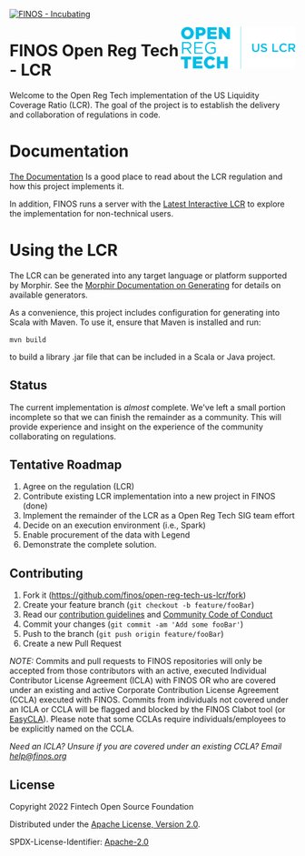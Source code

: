 [![FINOS - Incubating](https://cdn.jsdelivr.net/gh/finos/contrib-toolbox@master/images/badge-incubating.svg)](https://finosfoundation.atlassian.net/wiki/display/FINOS/Incubating)

<img align="right" width="40%" src="https://github.com/finos/finos-landscape/blob/master/hosted_logos/open-reg-tech-us-lcr.svg">

# FINOS Open Reg Tech - LCR
Welcome to the Open Reg Tech implementation of the US Liquidity Coverage Ratio (LCR). The goal of the project is to establish the delivery and collaboration of regulations in code. 

# Documentation
[The Documentation](doc/README.md) Is a good place to read about the LCR regulation and how this project implements it.

In addition, FINOS runs a server with the [Latest Interactive LCR](https://lcr-interactive.finos.org/home/Morphir.SDK/US.LCR.Calculations/lcr?&moduleClicked=US.LCR.Calculations) to explore the 
implementation for non-technical users.

# Using the LCR
The LCR can be generated into any target language or platform supported by Morphir. See 
the [Morphir Documentation on Generating](https://morphir.finos.org/docs/command-line-tools)
for details on available generators.

As a convenience, this project includes configuration for generating into Scala with Maven. To use it,
ensure that Maven is installed and run:

```shell
mvn build
```

to build a library .jar file that can be included in a Scala or Java project.

## Status
The current implementation is *almost* complete.  We've left a small portion incomplete so that we can finish the remainder as a community. This will provide experience and insight on the experience of the community collaborating on regulations.

## Tentative Roadmap

1. Agree on the regulation (LCR)
2. Contribute existing LCR implementation into a new project in FINOS (done)
3. Implement the remainder of the LCR as a Open Reg Tech SIG team effort
4. Decide on an execution environment (i.e., Spark)
5. Enable procurement of the data with Legend
6. Demonstrate the complete solution.

## Contributing

1. Fork it (<https://github.com/finos/open-reg-tech-us-lcr/fork>)
2. Create your feature branch (`git checkout -b feature/fooBar`)
3. Read our [contribution guidelines](.github/CONTRIBUTING.md) and [Community Code of Conduct](https://www.finos.org/code-of-conduct)
4. Commit your changes (`git commit -am 'Add some fooBar'`)
5. Push to the branch (`git push origin feature/fooBar`)
6. Create a new Pull Request

_NOTE:_ Commits and pull requests to FINOS repositories will only be accepted from those contributors with an active, executed Individual Contributor License Agreement (ICLA) with FINOS OR who are covered under an existing and active Corporate Contribution License Agreement (CCLA) executed with FINOS. Commits from individuals not covered under an ICLA or CCLA will be flagged and blocked by the FINOS Clabot tool (or [EasyCLA](https://community.finos.org/docs/governance/Software-Projects/easycla)). Please note that some CCLAs require individuals/employees to be explicitly named on the CCLA.

*Need an ICLA? Unsure if you are covered under an existing CCLA? Email [help@finos.org](mailto:help@finos.org)*
## License

Copyright 2022 Fintech Open Source Foundation

Distributed under the [Apache License, Version 2.0](http://www.apache.org/licenses/LICENSE-2.0).

SPDX-License-Identifier: [Apache-2.0](https://spdx.org/licenses/Apache-2.0)
